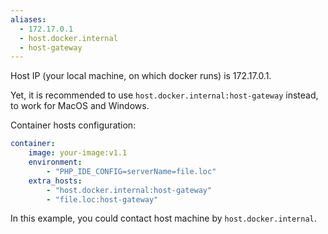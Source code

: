 ```yaml
---
aliases:
  - 172.17.0.1
  - host.docker.internal
  - host-gateway
---
```

Host IP (your local machine, on which docker runs) is 172.17.0.1.

Yet, it is recommended to use `host.docker.internal:host-gateway` instead, to work for MacOS and Windows.

Container hosts configuration:
```yaml
container:
    image: your-image:v1.1
    environment:
        - "PHP_IDE_CONFIG=serverName=file.loc"
    extra_hosts:
        - "host.docker.internal:host-gateway"
        - "file.loc:host-gateway"
```

In this example, you could contact host machine by `host.docker.internal`.
